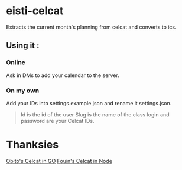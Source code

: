 # eisti-celcat
Extracts the current month's planning from celcat and converts to ics. 

## Using it : 

### Online

Ask in DMs to add your calendar to the server.

### On my own

Add your IDs into settings.example.json and rename it settings.json. 

> Id is the id of the user
> Slug is the name of the class
> login and password are your Celcat IDs. 

# Thanksies 

[Obito's Celcat in GO](https://github.com/alecs297/eisti-celcat)
[Fouin's Celcat in Node](https://github.com/Obito1903/CY-celcat)